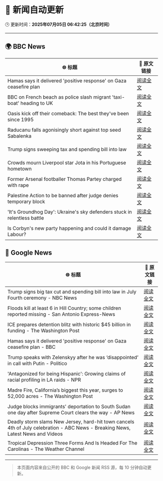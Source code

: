 # 🧠 新闻自动更新

🕒 更新时间：**2025年07月05日 06:42:25（北京时间）**

---

## 🌍 BBC News

| 🌐 标题 | 🔗 原文链接 |
|--------|-------------|
| Hamas says it delivered 'positive response' on Gaza ceasefire plan | [阅读全文](https://www.bbc.com/news/articles/cnvmrmvp98go) |
| BBC on French beach as police slash migrant 'taxi-boat' heading to UK | [阅读全文](https://www.bbc.com/news/articles/c5ygjjxjlplo) |
| Oasis kick off their comeback: The best they've been since 1995 | [阅读全文](https://www.bbc.com/news/articles/cn9y5z5nqe1o) |
| Raducanu falls agonisingly short against top seed Sabalenka | [阅读全文](https://www.bbc.com/sport/tennis/articles/cj3ry7v6gmlo) |
| Trump signs sweeping tax and spending bill into law | [阅读全文](https://www.bbc.com/news/articles/cpvjlj3n1vmo) |
| Crowds mourn Liverpool star Jota in his Portuguese hometown | [阅读全文](https://www.bbc.com/news/articles/c8xvr9v1exlo) |
| Former Arsenal footballer Thomas Partey charged with rape | [阅读全文](https://www.bbc.com/news/articles/c39zr7y9ep3o) |
| Palestine Action to be banned after judge denies temporary block | [阅读全文](https://www.bbc.com/news/articles/c93901n9z0qo) |
| 'It's Groundhog Day': Ukraine's sky defenders stuck in relentless battle | [阅读全文](https://www.bbc.com/news/articles/c4gkzgqe30yo) |
| Is Corbyn's new party happening and could it damage Labour? | [阅读全文](https://www.bbc.com/news/articles/cedg56670qdo) |

## 📰 Google News

| 🌐 标题 | 🔗 原文链接 |
|--------|-------------|
| Trump signs big tax cut and spending bill into law in July Fourth ceremony - NBC News | [阅读全文](https://news.google.com/rss/articles/CBMiugFBVV95cUxPeUx2NjAxWUU1Q1RpUWJKWXQ2TDRBTDhrRTJMTko3OHVzWnhWSFNPV01XMjRQN1BsNUNPZm5LYVRFRkMtbU5lcGM5ZnppSkNDTFcyOFh2dElvVmtzek40QksxWnIxYzNGRmNvVXRFbENkdmJzbVFySUh5QnZaMHpFSGNkRWdpa2ZadjZJVU1QSFcxaEdIYzQ1QXYtWHp4SlpYa2hRZzNYTGJKX3FXYXVRLVJOMTJCMHV0bUHSAVZBVV95cUxPSm80eDVZWUhFUDVnRnM3bnMyWXE2cEVLaFc4S05Wb0lJSzdOV0NQVGFwUTQwWm96X2VLM04zbDZvNXNVYWo0RzNPWGp6Vk5mWXE1cGdTQQ?oc=5) |
| Floods kill at least 6 in Hill Country; some children reported missing - San Antonio Express-News | [阅读全文](https://news.google.com/rss/articles/CBMilAFBVV95cUxOemxUZEp4V3daQ3dWOVoxYjBaSm12dTF2SlJGR1BMcUp5REp4VXVTdUJOWWdqd3BVdDhtZElrOVBNbXhERTlhTmVxcnRRMEpMSXU4TVZSdkpjVXYycnhIckl5N3hWUDg0RjAyVmZLcnhtMWZxZG93Wmo0a1E1V2RIS3lTY042RS1yWjhmekdYMHFHQWpt?oc=5) |
| ICE prepares detention blitz with historic $45 billion in funding - The Washington Post | [阅读全文](https://news.google.com/rss/articles/CBMijwFBVV95cUxNQ21vazhQMFBFMmNXMlFQcWJiaWdGMGdMaWtiUTRmUjY2TWZuSjYtSTZlY0lYc1BULTBIUWtsUFZjSTJoUlRHOE5IdzUxVTNjVVNlN0VUZ29lZ09IYnQ0c1h0RlBnR3VfMWYxd0tmM0JIeTFoeEtaTDFjMHk1UGZCZzhNTF9nSFVYWFZFcDFTYw?oc=5) |
| Hamas says it delivered 'positive response' on Gaza ceasefire plan - BBC | [阅读全文](https://news.google.com/rss/articles/CBMiWkFVX3lxTE0tVDJlXzJSb3Y2QmtPVl9JTnFMa181dC1JcHV2aWF0bUhNREFYR0p0aDZ4clR1WmNiOUJnMjhhUVJqSHZYQWZ3ZUNuemd3S0t5Um05U3RpRGFGUdIBX0FVX3lxTE1XRmg1eTB6Y0xoTjA1bmE1dzJEOHd3MzBOS0JYTzF3T2hWWDY0U3plNUxfWG1nR2p1Tk1RY3ZzaFBoWWNZZk9WZTd4Q0FpZWdmcHBWUGVmV01pNnZGYzJZ?oc=5) |
| Trump speaks with Zelenskyy after he was ‘disappointed’ in call with Putin - Politico | [阅读全文](https://news.google.com/rss/articles/CBMiggFBVV95cUxPY0VQMTB2d29uUzhVd0FqbWRxMzJQUUZ3dVJYTW9ySzR5a0lhby1YeEpnSm1vLXJueHJ3NXNteEQtVUNQX0M1XzZpM1Q3MHpHTGwwMC1iZk5ZUWVyMTh6Y0lrT0F6eUxXcndOeE9BWUpCTUZBTExJTFZ6YWhIUHVKc3lB?oc=5) |
| 'Antagonized for being Hispanic': Growing claims of racial profiling in LA raids - NPR | [阅读全文](https://news.google.com/rss/articles/CBMivwFBVV95cUxNQ2RHQ3B5RU5ndGQ0TjhVM2RGc2kxYUI5U2FvbjZ5aGJDajJZTF9feVNTdlpZdzVNbkhrY3VlYVcxNTdaZUZ3VEgtam82dGptVmZKc2k3N2VrbEdZSzF2NV9JdUtQa2FYdUpSejFFZmV1MU1pRjBSOWtqaEltazJJWW9sWjVpMVdraGFmUldjVWY5enJ6ZlQ4d2FsSjBhYjFFbG1vWHVYR2JZc3kxWlVtQ0oyal9sdFYtWmpvbkwyTQ?oc=5) |
| Madre Fire, California’s biggest this year, surges to 52,000 acres - The Washington Post | [阅读全文](https://news.google.com/rss/articles/CBMie0FVX3lxTFBYM3JHUi1ha3lNYXdYYVFsYUs0QTFfWHFZcnB6czRZOFE0RGwxdlRscGhSb2lDWTAyS20xb2xDY185WW50REt5dG1XY1k5dmVEbzNxSmVBZWdoRHFGTy0xRFc3S1g2bHhQNkdESW1QSGRDdGlwM190U1RqWQ?oc=5) |
| Judge blocks immigrants' deportation to South Sudan one day after Supreme Court clears the way - AP News | [阅读全文](https://news.google.com/rss/articles/CBMingFBVV95cUxNenhGVDh6emN5MjNmY3hFVGFpb2txUjh5ZjdwZjdtdjdYRF9xSVJqanIya180MFV5NTMtVHdkT1ZWSWdwNUZ0YjJYWW9Na2lqMC0tWlZhVlZmN0JhWHB4LW81VHdSS0F1bnpMcmlKbW85UXh1M2o3dzJzaHVMaDVVdG5CalZJTjkyWC1UQ3RNRmE1LW55WVVFckFrUFIyQQ?oc=5) |
| Deadly storm slams New Jersey, hard-hit town cancels 4th of July celebration - ABC News - Breaking News, Latest News and Videos | [阅读全文](https://news.google.com/rss/articles/CBMikgFBVV95cUxQaEwyZVlkSVFLTnNrN3FkNEZheVB5ajNUTmRTcDBZbWVGWjJCZWtLeGU1bW43VElFMXRHZmFHdFFhWHdwMHBRV2ZLV0l6UTBTcVdFOFpldXp2SEtoeURhSU9rQVFFV1UzbUs0TFltSENOV09iQVNNSXk3NkJvZjlRckwzY3ZOWUhoY19DMjhPVEl1Z9IBlwFBVV95cUxObXRQMlNfdWpXaUE4a25lbWpfQnoyZ25JbTViYnRXcHBwdXNvYlpScV8teTBRNFZENWxYNXF3T1kyUHJxN2RYOV9PNlZSbzRkWExmWXAxc0JDR0Nib2tJMmxGM1VUdFRNTXBPS05CaTZkOFljTWZFazMxN3A4NDZublNHTXEzQ0cxTVE1d0ZGYURfalRXN093?oc=5) |
| Tropical Depression Three Forms And Is Headed For The Carolinas - The Weather Channel | [阅读全文](https://news.google.com/rss/articles/CBMilwFBVV95cUxPN1VpN2l3Y3BhVHRPQzZ1U0JWeFM0ZkZJWTNfbFA4YXo0cGpHYXhPS3dCYmhPU2F2SWV0T0kzQTNkdy1XV1NtNnUtNEowTkVQdGhtMm9QUHlhRHRsbjFNd1pEb3huSHJUQTdUYXZHeUpaMHl4ZUpNV295Q1Z5eDRVNzYyQ3VtLXFNYURkTHlPV3c2R09fd2Rn?oc=5) |

---
> 本页面内容来自公开的 BBC 和 Google 新闻 RSS 源，每 10 分钟自动更新。
